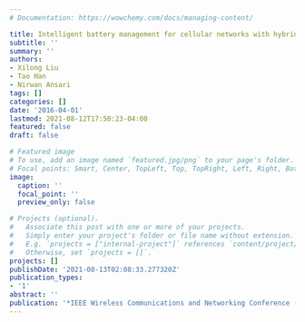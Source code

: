 ```yaml
---
# Documentation: https://wowchemy.com/docs/managing-content/

title: Intelligent battery management for cellular networks with hybrid energy supplies
subtitle: ''
summary: ''
authors:
- Xilong Liu
- Tao Han
- Nirwan Ansari
tags: []
categories: []
date: '2016-04-01'
lastmod: 2021-08-12T17:50:23-04:00
featured: false
draft: false

# Featured image
# To use, add an image named `featured.jpg/png` to your page's folder.
# Focal points: Smart, Center, TopLeft, Top, TopRight, Left, Right, BottomLeft, Bottom, BottomRight.
image:
  caption: ''
  focal_point: ''
  preview_only: false

# Projects (optional).
#   Associate this post with one or more of your projects.
#   Simply enter your project's folder or file name without extension.
#   E.g. `projects = ["internal-project"]` references `content/project/deep-learning/index.md`.
#   Otherwise, set `projects = []`.
projects: []
publishDate: '2021-08-13T02:08:33.277320Z'
publication_types:
- '1'
abstract: ''
publication: '*IEEE Wireless Communications and Networking Conference (WCNC)*'
---
```

